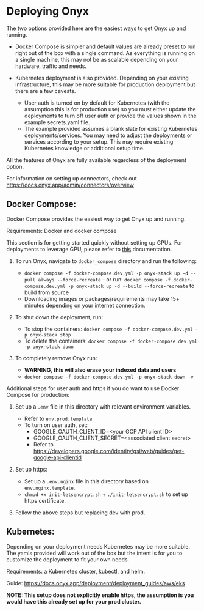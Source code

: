 <!-- ONYX_METADATA={"link": "https://github.com/onyx-dot-app/onyx/blob/main/deployment/README.md"} -->

# Deploying Onyx

The two options provided here are the easiest ways to get Onyx up and running.

- Docker Compose is simpler and default values are already preset to run right out of the box with a single command.
  As everything is running on a single machine, this may not be as scalable depending on your hardware, traffic and needs.

- Kubernetes deployment is also provided. Depending on your existing infrastructure, this may be more suitable for
  production deployment but there are a few caveats.
  - User auth is turned on by default for Kubernetes (with the assumption this is for production use)
    so you must either update the deployments to turn off user auth or provide the values shown in the example
    secrets.yaml file.
  - The example provided assumes a blank slate for existing Kubernetes deployments/services. You may need to adjust the
    deployments or services according to your setup. This may require existing Kubernetes knowledge or additional
    setup time.

All the features of Onyx are fully available regardless of the deployment option.

For information on setting up connectors, check out https://docs.onyx.app/admin/connectors/overview

## Docker Compose:

Docker Compose provides the easiest way to get Onyx up and running.

Requirements: Docker and docker compose

This section is for getting started quickly without setting up GPUs. For deployments to leverage GPU, please refer to [this](https://github.com/onyx-dot-app/onyx/blob/main/deployment/docker_compose/README.md) documentation.

1. To run Onyx, navigate to `docker_compose` directory and run the following:

   - `docker compose -f docker-compose.dev.yml -p onyx-stack up -d --pull always --force-recreate` - or run: `docker compose -f docker-compose.dev.yml -p onyx-stack up -d --build --force-recreate`
     to build from source
   - Downloading images or packages/requirements may take 15+ minutes depending on your internet connection.

2. To shut down the deployment, run:

   - To stop the containers: `docker compose -f docker-compose.dev.yml -p onyx-stack stop`
   - To delete the containers: `docker compose -f docker-compose.dev.yml -p onyx-stack down`

3. To completely remove Onyx run:
   - **WARNING, this will also erase your indexed data and users**
   - `docker compose -f docker-compose.dev.yml -p onyx-stack down -v`

Additional steps for user auth and https if you do want to use Docker Compose for production:

1. Set up a `.env` file in this directory with relevant environment variables.

   - Refer to `env.prod.template`
   - To turn on user auth, set:
     - GOOGLE_OAUTH_CLIENT_ID=\<your GCP API client ID\>
     - GOOGLE_OAUTH_CLIENT_SECRET=\<associated client secret\>
     - Refer to https://developers.google.com/identity/gsi/web/guides/get-google-api-clientid

2. Set up https:

   - Set up a `.env.nginx` file in this directory based on `env.nginx.template`.
   - `chmod +x init-letsencrypt.sh` + `./init-letsencrypt.sh` to set up https certificate.

3. Follow the above steps but replacing dev with prod.

## Kubernetes:

Depending on your deployment needs Kubernetes may be more suitable. The yamls provided will work out of the box but the
intent is for you to customize the deployment to fit your own needs. 

Requirements: a Kubernetes cluster, kubectl, and helm.

Guide: https://docs.onyx.app/deployment/deployment_guides/aws/eks

**NOTE: This setup does not explicitly enable https, the assumption is you would have this already set up for your
prod cluster.**
